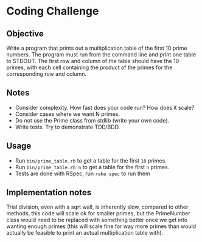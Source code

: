 Coding Challenge
================

Objective
----------

Write a program that prints out a multiplication table of the first 10 prime numbers.
The program must run from the command line and print one table to STDOUT.
The first row and column of the table should have the 10 primes, with each cell containing the product of the primes
for the corresponding row and column.

Notes
-----

* Consider complexity. How fast does your code run? How does it scale?
* Consider cases where we want N primes.
* Do not use the Prime class from stdlib (write your own code).
* Write tests. Try to demonstrate TDD/BDD.

Usage
-----

* Run ```bin/prime_table.rb``` to get a table for the first ```10``` primes.
* Run ```bin/prime_table.rb n``` to get a table for the first ```n``` primes.
* Tests are done with RSpec, run ```rake spec``` to run them

Implementation notes
--------------------

Trial division, even with a sqrt wall, is inherently slow, compared to other methods, this
code will scale ok for smaller primes, but the PrimeNumber class would need to be replaced with something better
once we get into wanting enough primes (this will scale fine for way more primes than would actually be feasible to
print an actual multiplication table with).
